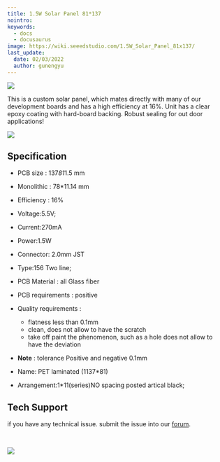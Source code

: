 ```yaml
---
title: 1.5W Solar Panel 81*137
nointro:
keywords:
  - docs
  - docusaurus
image: https://wiki.seeedstudio.com/1.5W_Solar_Panel_81x137/
last_update:
  date: 02/03/2022
  author: gunengyu
---
```

![](https://files.seeedstudio.com/wiki/1.5W_Solar_Panel_81x137/img/1.5W.jpg)

This is a custom solar panel, which mates directly with many of our development boards and has a high efficiency at 16%. Unit has a clear epoxy coating with hard-board backing. Robust sealing for out door applications!

[![](https://files.seeedstudio.com/wiki/Seeed-WiKi/docs/images/300px-Get_One_Now_Banner-ragular.png)](https://www.seeedstudio.com/1.5W-Solar-Panel-81X137-p-952.html)


##   Specification

*   PCB size : 137*81*1.5 mm

*   Monolithic : 78*11.14 mm

*   Efficiency : 16%

*   Voltage:5.5V;

*   Current:270mA

*   Power:1.5W
*   Connector: 2.0mm JST

*   Type:156 Two line;

*   PCB Material : all Glass fiber

*   PCB requirements : positive

*   Quality requirements :

    *   flatness less than 0.1mm
    *   clean, does not allow to have the scratch
    *   take off paint the phenomenon, such as a hole does not allow to have the deviation

*   **Note** : tolerance Positive and negative 0.1mm

*   Name: PET laminated (1137*81)

*   Arrangement:1*11(series)NO spacing posted artical black;

## Tech Support
 if you have any technical issue.  submit the issue into our [forum](http://forum.seeedstudio.com/). 
<div>
  <br /><p style={{textAlign: 'center'}}><a href="https://www.seeedstudio.com/act-4.html?utm_source=wiki&utm_medium=wikibanner&utm_campaign=newproducts" target="_blank"><img src="https://files.seeedstudio.com/wiki/Wiki_Banner/new_product.jpg" /></a></p>
</div>